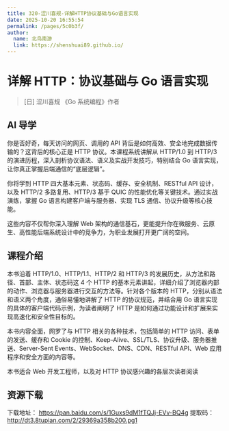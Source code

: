 ```yaml
---
title: 320-涩川喜规-详解HTTP协议基础与Go语言实现
date: 2025-10-20 16:55:54
permalink: /pages/5c0b3f/
author: 
  name: 北鸟南游
  link: https://shenshuai89.github.io/
---
```

# 详解 HTTP：协议基础与 Go 语言实现
> [日] 涩川喜规  《Go 系统编程》作者

## AI 导学
你是否好奇，每天访问的网页、调用的 API 背后是如何高效、安全地完成数据传输的？这背后的核心正是 HTTP 协议。本课程系统讲解从 HTTP/1.0 到 HTTP/3 的演进历程，深入剖析协议语法、语义及实战开发技巧，特别结合 Go 语言实现，让你真正掌握后端通信的“底层逻辑”。

你将学到 HTTP 四大基本元素、状态码、缓存、安全机制、RESTful API 设计，以及 HTTP/2 多路复用、HTTP/3 基于 QUIC 的性能优化等关键技术。通过实战演练，掌握 Go 语言构建客户端与服务器、实现 TLS 通信、协议升级等核心技能。

这些内容不仅帮你深入理解 Web 架构的通信基石，更能提升你在微服务、云原生、高性能后端系统设计中的竞争力，为职业发展打开更广阔的空间。

## 课程介绍
本书沿着 HTTP/1.0、HTTP/1.1、HTTP/2 和 HTTP/3 的发展历史，从方法和路径、首部、主体、状态码这 4 个 HTTP 的基本元素讲起，详细介绍了浏览器内部的动作、浏览器与服务器进行交互的方法等。针对各个版本的 HTTP，分别从语法和语义两个角度，通俗易懂地讲解了 HTTP 的协议规范，并结合用 Go 语言实现的具体的客户端代码示例，为读者阐明了 HTTP 是如何通过功能设计和扩展来实现高速化和安全性目标的。

本书内容全面，网罗了与 HTTP 相关的各种技术，包括简单的 HTTP 访问、表单的发送、缓存和 Cookie 的控制、Keep-Alive、SSL/TLS、协议升级、服务器推送、Server-Sent Events、WebSocket、DNS、CDN、RESTful API、Web 应用程序和安全方面的内容等。

本书适合 Web 开发工程师，以及对 HTTP 协议感兴趣的各层次读者阅读

## 资源下载
下载地址： https://pan.baidu.com/s/1Guxs9dM1fTQJj-EVv-BQ4g 提取码：http://dt3.8tupian.com/2/29369a358b200.pg1